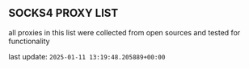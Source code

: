 ## SOCKS4 PROXY LIST

all proxies in this list were collected from open sources and tested for functionality

last update: `2025-01-11 13:19:48.205889+00:00`